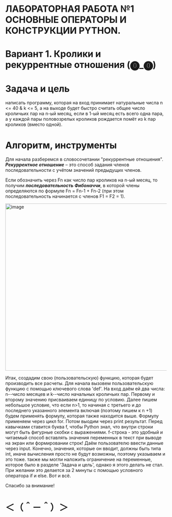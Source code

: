 # ЛАБОРАТОРНАЯ РАБОТА №1 ОСНОВНЫЕ ОПЕРАТОРЫ И КОНСТРУКЦИИ PYTHON. 
# Вариант 1. Кролики и рекуррентные отношения (⓿_⓿)

# Задача и цель
написать программу, которая на вход принимает натуральные числа n <= 40 & k <= 5, а на выходе будет быстро считать общее число кроличьих пар на n-ый месяц, если в
1-ый месяц есть всего одна пара, а у каждой пары половозрелых кроликов рождается помёт из k пар кроликов (вместо одной).

# Алгоритм, инструменты

Для начала разберемся в словосочетании "рекуррентные отношения".
***Рекуррентное отношение*** – это способ задания членов последовательности с учётом значений предыдущих членов.

Если обозначить через Fn как число пар кроликов на n-ый месяц, то получим ***последовательность Фибоначчи***, в которой члены определяются по формуле Fn =  Fn-1 + Fn-2 
(при этом последовательность начинается с членов F1 = F2 = 1).


<img width="523" alt="image" src="https://github.com/user-attachments/assets/1a45e677-2ae4-4726-bee2-bb115fd5ac2e" />


Итак, создадим свою (пользовательскую) функцию, которая будет производить все расчеты.
Для начала вызовем пользовательскую функцию с помощью ключевого слова 'def'. На вход даём ей два числа: n--число месяцев и k--число начальных кроличьих пар. Первому и второму значению присваиваем единицу по условию. Далее пишем небольшое условие, что если n>1, то начиная с третьего и до последнего указанного элемента включая (поэтому пишем к  n  +1) будем применять формулу, которая также находится выше. Формулу применяем через цикл for. Потом выодим через print результат. Перед кавычками ставится буква f, чтобы Python знал, что внутри строки могут быть фигурные скобки с выражениями. f-строка - это удобный и читаемый способ вставлять значения переменных в текст при выводе на экран или формировании строк!
Даём пользователю ввести данные через input. Конечно, значения, которые он вводит, должны быть типа int, иначе вычисления просто не будут возможны, поэтому указываем и это тоже. 
также мы могли наложить ограничение на переменные, которое было в разделе 'Задача и цель', однако я этого делать не стал. При желании это делается за 2 минуты с помощью условного оператора if и else. Вот и всё.

Спасибо за внимание!
# ＜（＾－＾）＞








